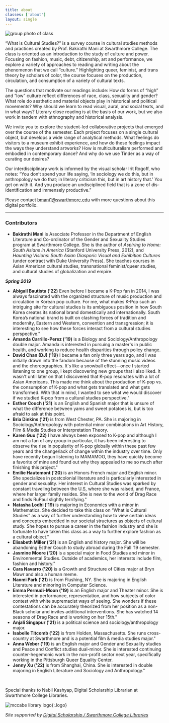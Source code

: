 ```yaml
---
title: about
classes: ['about']
layout: single
---
```


![group photo of class](/cultural-studies/assets/images/group.jpg)

“What is Cultural Studies?” is a survey course in cultural studies methods and practices created by Prof. Bakirathi Mani at Swarthmore College.  The class is oriented as an introduction to the study of culture and power.  Focusing on fashion, music, debt, citizenship, art and performance, we explore a variety of approaches to reading and writing about the phenomenon that we call “culture.”  Highlighting queer, feminist, and trans theory by scholars of color, the course focuses on the production, circulation, and consumption of a variety of cultural texts.

The questions that motivate our readings include: How do forms of “high” and “low” culture reflect differences of race, class, sexuality and gender? What role do aesthetic and material objects play in historical and political movements? Why should we learn to read visual, aural, and social texts, and in what ways?  Literary close reading is at the basis of our work, but we also work in tandem with ethnography and historical analysis.  

We invite you to explore the student-led collaborative projects that emerged over the course of the semester.  Each project focuses on a single cultural object, but develops a wide range of analytical methods.  What feelings do visitors to a museum exhibit experience, and how do these feelings impact the ways they understand artworks?  How is multiculturalism performed and embodied in contemporary  dance? And why do we use Tinder as a way of curating our desires?

Our interdisciplinary work is informed by the visual scholar Irit Rogoff, who notes: “You don’t spend your life saying, ‘In sociology we do this, but in anthropology we do that; in literary criticism this, but in art history that.’ You get on with it. And you produce an undisciplined field that is a zone of dis-identification and immensely productive.”

Please contact bmani1@swarthmore.edu with more questions about this digital portfolio.

<hr />

### Contributors

- **Bakirathi Mani** is Associate Professor in the Department of English Literature and Co-ordinator of the Gender and Sexuality Studies program at Swarthmore College.  She is the author of *Aspiring to Home: South Asians in America* (Stanford University Press, 2012), and *Haunting Visions: South Asian Diasporic Visual and Exhibition Cultures* (under contract with Duke University Press). She teaches courses in Asian American cultural studies, transnational feminist/queer studies, and cultural studies of globalization and empire.

***Spring 2019***

- **Abigail Bautista  ('22)** Even before I became a K-Pop fan in 2014, I was always fascinated with the organized structure of music production and circulation in Korean pop culture. For me, what makes K-Pop such an intriguing site for cultural studies is its ambiguous position in how South Korea creates its national brand domestically and internationally. South Korea’s national brand is built on clashing forces of tradition and modernity, Eastern and Western, convention and transgression; it is interesting to see how these forces interact from a cultural studies perspective."
- **Amanda Carrillo-Perez ('19)** is a Biology and Sociology/Anthropology double major. Amanda is interested in pursuing a master's in public health, and working to reduce health disparities through policy change.
- **David Chan (DJ) ('19)** I became a fan only three years ago, and I was initially drawn into the fandom because of the stunning music videos and the choreographies. It's like a snowball effect—once I started listening to one group, I kept discovering new groups that I also liked. It wasn't until later on that I discovered that K-pop resonates with a lot of Asian Americans. This made me think about the production of K-pop vs. the consumption of K-pop and what gets translated and what gets transformed. With that in mind, I wanted to see what we would discover if we studied K-pop from a cultural studies perspective."
- **Esther Couch ('21)** is an English and Spanish major that is unsure of what the difference between yams and sweet potatoes is, but is too afraid to ask at this point.
- **Bria Dinkins ('21)** is from West Chester, PA. She is majoring in Sociology/Anthropology with potential minor combinations in Art History, Film & Media Studies or Interpretation Theory.
- **Karen Guo ('22)** I have always been exposed to K-pop and although I am not a fan of any group in particular, it has been interesting to observe the rise in popularity of K-pop globally within these past few years and the change/lack of change within the industry over time. Only have recently begun listening to MAMAMOO, they have quickly become a favorite of mine and found out why they appealed to me so much after finishing this project."
- **Emilie Hautemont ('20)** is an Honors French major and English minor. She specializes in postcolonial literature and is particularly interested in gender and sexuality. Her interest in Cultural Studies was sparked by constant traveling between the U.S, where she was raised, and France, where her larger family resides. She is new to the world of Drag Race and finds RuPaul slightly terrifying."
- **Natasha Lodhi ('19)** is majoring in Economics with a minor in Mathematics. She decided to take this class on “What is Cultural Studies” as a way of further understanding how to view certain ideas and concepts embedded in our societal structures as objects of cultural study. She hopes to pursue a career in the fashion industry and she is fortunate to have taken this class as a way to further explore fashion as a cultural object."
- **Elisabeth Miller ('21)** is an English and history major. She will be abandoning Esther Couch to study abroad during the Fall ‘19 semester.
- **Jasmine Moore ('20)** is a special major in Food Studies and minor in Environmental Studies. Outside of academics, her interests include film, fashion and history."
- **Cara Navarro ('20)** is a Growth and Structure of Cities major at Bryn Mawr and also a human meme.
- **Naomi Park ('21)** is from Flushing, NY. She is majoring in English Literature and minoring in Computer Science.
- **Emma Pernudi-Moon ('19)** is an English major and Theater minor. She is interested in performance, representation, and how subjects of color contest with white supremacist ways of seeing. She wonders if these contestations can be accurately theorized from her position as a non-Black scholar and invites additional interventions. She has watched 14 seasons of Drag Race and is working on her 15th."
- **Anjali Singapur ('21)** is a political science and sociology/anthropology major.
- **Isabelle Titcomb ('22)** is from Holden, Massachusetts. She runs cross-country at Swarthmore and is a potential film & media studies major."
- **Anna Weber ('19)** is an English major and Gender and Sexuality studies and Peace and Conflict studies dual-minor. She is interested continuing counter-hegemonic work in the non-profit sector next year, specifically working in the Pittsburgh Queer Equality Center.
- **Jenny Xu ('22)** is from Shanghai, China. She is interested in double majoring in English Literature and Sociology and Anthropology."

<br/>

Special thanks to Nabil Kashyap, Digital Scholarship Librarian at Swarthmore College Libraries.

![mccabe library logo](/cultural-studies/assets/images/logo-mccabe-web.png){:.logo}

*Site supported by [Digital Scholarship / Swarthmore College Libraries](http://ds.swarthmore.edu)*
